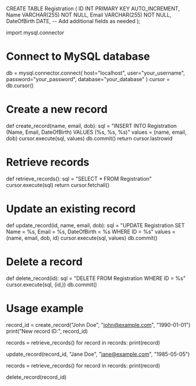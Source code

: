 CREATE TABLE Registration (
    ID INT PRIMARY KEY AUTO_INCREMENT,
    Name VARCHAR(255) NOT NULL,
    Email VARCHAR(255) NOT NULL,
    DateOfBirth DATE,
    -- Add additional fields as needed
);


import mysql.connector

# Connect to MySQL database
db = mysql.connector.connect(
    host="localhost",
    user="your_username",
    password="your_password",
    database="your_database"
)
cursor = db.cursor()

# Create a new record
def create_record(name, email, dob):
    sql = "INSERT INTO Registration (Name, Email, DateOfBirth) VALUES (%s, %s, %s)"
    values = (name, email, dob)
    cursor.execute(sql, values)
    db.commit()
    return cursor.lastrowid

# Retrieve records
def retrieve_records():
    sql = "SELECT * FROM Registration"
    cursor.execute(sql)
    return cursor.fetchall()

# Update an existing record
def update_record(id, name, email, dob):
    sql = "UPDATE Registration SET Name = %s, Email = %s, DateOfBirth = %s WHERE ID = %s"
    values = (name, email, dob, id)
    cursor.execute(sql, values)
    db.commit()

# Delete a record
def delete_record(id):
    sql = "DELETE FROM Registration WHERE ID = %s"
    cursor.execute(sql, (id,))
    db.commit()

# Usage example
record_id = create_record("John Doe", "john@example.com", "1990-01-01")
print("New record ID:", record_id)

records = retrieve_records()
for record in records:
    print(record)

update_record(record_id, "Jane Doe", "jane@example.com", "1985-05-05")

records = retrieve_records()
for record in records:
    print(record)

delete_record(record_id)
